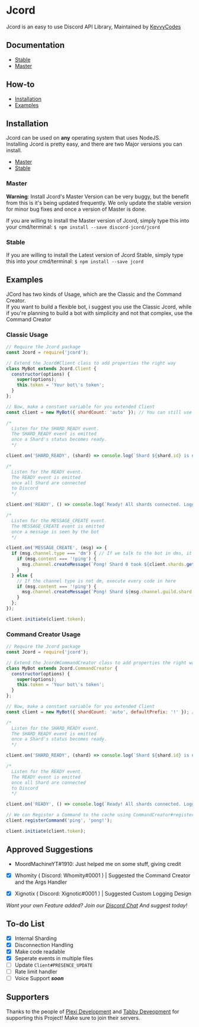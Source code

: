 # Jcord 
Jcord is an easy to use Discord API Library, Maintained by [KevvyCodes](https://github.com/KevvyCodes/)

## Documentation
- [Stable](https://jcord.js.org/)  
- [Master](https://jcord.js.org/master)

## How-to
- [Installation](https://github.com/discord-jcord/jcord/blob/master/README.md#installation)  
- [Examples](https://github.com/discord-jcord/jcord/blob/master/README.md#examples)

## Installation
Jcord can be used on **any** operating system that uses NodeJS.  
Installing Jcord is pretty easy, and there are two Major versions you can install.  

- [Master](https://github.com/discord-jcord/jcord/blob/master/README.md#master)  
- [Stable](https://github.com/discord-jcord/jcord/blob/master/README.md#stable)

### Master
**Warning**: Install Jcord's Master Version can be very buggy, but the benefit from this is it's being updated frequently. We only update the stable version for minor bug fixes and once a version of Master is done.  

If you are willing to install the Master version of Jcord, simply type this into your cmd/terminal: `$ npm install --save discord-jcord/jcord`

### Stable
If you are willing to install the Latest version of Jcord Stable, simply type this into your cmd/terminal: `$ npm install --save jcord`

## Examples
JCord has two kinds of Usage, which are the Classic and the Command Creator.  
If you want to build a flexible bot, i suggest you use the Classic Jcord, while if you're planning to build a bot with simplicity and not that complex, use the Command Creator

### Classic Usage
```js
// Require the Jcord package
const Jcord = require('jcord');

// Extend the Jcord#Client class to add properties the right way
class MyBot extends Jcord.Client {
  constructor(options) {
    super(options);
    this.token = 'Your bot\'s token';
  }
};

// Now, make a constant variable for you extended Client
const client = new MyBot({ shardCount: 'auto' }); // You can still use Jcord#Client options here

/*
  Listen for the SHARD_READY event.
  The SHARD_READY event is emitted
  once a Shard's status becomes ready.
  */

client.on('SHARD_READY', (shard) => console.log(`Shard ${shard.id} is now ready!`));

/*
  Listen for the READY event.
  The READY event is emitted
  once all Shard are connected
  to Discord
  */

client.on('READY', () => console.log(`Ready! All shards connected. Logged in as ${client.user.tag}`));

/*
  Listen for the MESSAGE_CREATE event.
  The MESSAGE_CREATE event is emitted
  once a message is seen by the bot
  */

client.on('MESSAGE_CREATE', (msg) => {
  if (msg.channel.type === 'dm') { // If we talk to the bot in dms, it will execute everything inside the brackets
    if (msg.content === '!ping') {
      msg.channel.createMessage(`Pong! Shard 0 took ${client.shards.get('0').latency}ms`)
    }
  } else {
    // If the channel type is not dm, execute every code in here
    if (msg.content === '!ping') {
      msg.channel.createMessage(`Pong! Shard ${msg.channel.guild.shard.id} took ${msg.channel.guild.shard.latency}ms`)
    }
  };
});

client.initiate(client.token);
```

### Command Creator Usage
```js
// Require the Jcord package
const Jcord = require('jcord');

// Extend the Jcord#CommandCreator class to add properties the right way
class MyBot extends Jcord.CommandCreator {
  constructor(options) {
    super(options);
    this.token = 'Your bot\'s token';
  }
};

// Now, make a constant variable for you extended Client
const client = new MyBot({ shardCount: 'auto', defaultPrefix: '!' }); // You can still use Jcord#Client options here

/*
  Listen for the SHARD_READY event.
  The SHARD_READY event is emitted
  once a Shard's status becomes ready.
  */

client.on('SHARD_READY', (shard) => console.log(`Shard ${shard.id} is now ready!`));

/*
  Listen for the READY event.
  The READY event is emitted
  once all Shard are connected
  to Discord
  */

client.on('READY', () => console.log(`Ready! All shards connected. Logged in as ${client.user.tag}`));

// We can Register a Command to the cache using CommandCreator#registerCommand
client.registerCommand('ping', 'pong!');

client.initiate(client.token);
```

## Approved Suggestions
- MoordMachineYT#1910: Just helped me on some stuff, giving credit  

- [x] Whomity ( Discord: Whomity#0001 ) | Suggested the Command Creator and the Args Handler  

- [x] Xignotix ( Discord: Xignotic#0001 ) | Suggested Custom Logging Design  

*Want your own Feature added? Join our [Discord Chat](https://discord.gg/JK8xDJQ) And suggest today!*

## To-do List
- [x] Internal Sharding  
- [x] Disconnection Handling  
- [x] Make code readable  
- [x] Seperate events in multiple files  
- [ ] Update `Client#PRESENCE_UPDATE`  
- [ ] Rate limit handler  
- [ ] Voice Support ***soon*** 

## Supporters
Thanks to the people of [Plexi Development](https://discord.gg/plexidev) and [Tabby Deveopment](https://discord.gg/XyaDTyB) for supporting this Project! Make sure to join their servers.